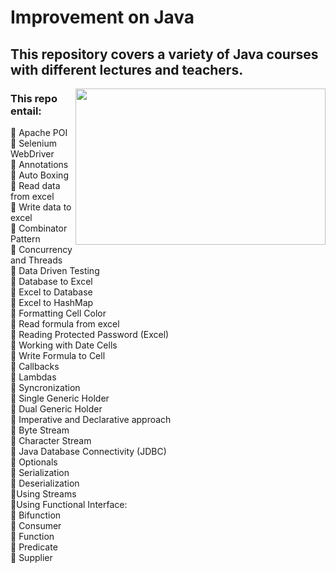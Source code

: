# Improvement on Java
## This repository covers a variety of Java courses with different lectures and teachers.
<img align="right" width="400" height="250" src="https://cdn.wallpapersafari.com/93/19/TlAbiK.jpg">

### This repo entail: <br />
:crystal_ball: Apache POI <br />
:crystal_ball: Selenium WebDriver <br />
:crystal_ball: Annotations <br />
:crystal_ball: Auto Boxing <br />
:crystal_ball: Read data from excel <br />
:crystal_ball: Write data to excel <br />
:crystal_ball: Combinator Pattern <br />
:crystal_ball: Concurrency and Threads <br />
:crystal_ball: Data Driven Testing <br />
:crystal_ball: Database to Excel <br />
:crystal_ball: Excel to Database <br />
:crystal_ball: Excel to HashMap <br />
:crystal_ball: Formatting Cell Color <br />
:crystal_ball: Read formula from excel <br />
:crystal_ball: Reading Protected Password (Excel) <br />
:crystal_ball: Working with Date Cells <br />
:crystal_ball: Write Formula to Cell <br />
:crystal_ball: Callbacks <br />
:crystal_ball: Lambdas <br />
:crystal_ball: Syncronization <br />
:crystal_ball: Single Generic Holder <br />
:crystal_ball: Dual Generic Holder <br />
:crystal_ball: Imperative and Declarative approach <br />
:crystal_ball: Byte Stream <br />
:crystal_ball: Character Stream <br />
:crystal_ball: Java Database Connectivity (JDBC) <br />
:crystal_ball: Optionals <br />
:crystal_ball: Serialization <br />
:crystal_ball: Deserialization <br />
:crystal_ball:Using Streams <br />
:crystal_ball:Using Functional Interface: <br />
:crystal_ball: Bifunction <br />
:crystal_ball: Consumer <br />
:crystal_ball: Function <br />
:crystal_ball: Predicate <br />
:crystal_ball: Supplier <br />

